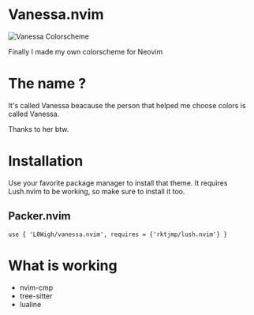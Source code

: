 # Vanessa.nvim

![Vanessa Colorscheme](https://raw.githubusercontent.com/l0wigh/Heboris-Vita/master/vanessa.nvim.jpg)

Finally I made my own colorscheme for Neovim

# The name ?

It's called Vanessa beacause the person that helped me choose colors is called Vanessa.

Thanks to her btw.

# Installation

Use your favorite package manager to install that theme.
It requires Lush.nvim to be working, so make sure to install it too.

## Packer.nvim

```
use { 'L0Wigh/vanessa.nvim', requires = {'rktjmp/lush.nvim'} }
```

# What is working

- nvim-cmp
- tree-sitter
- lualine

